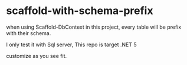 # scaffold-with-schema-prefix

when using Scaffold-DbContext in this project, every table will be prefix with their schema.

I only test it with Sql server, This repo is target .NET 5

customize as you see fit.
